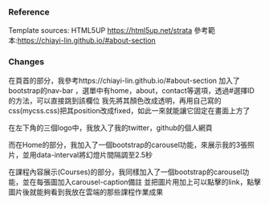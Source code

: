 ### Reference 
  Template sources: HTML5UP 
    https://html5up.net/strata
  參考範本:https://chiayi-lin.github.io/#about-section
### Changes
 在頁首的部分，我參考https://chiayi-lin.github.io/#about-section 加入了bootstrap的nav-bar
 ，選單中有home，about，contact等選項，透過#選擇ID的方法，可以直接跳到該欄位
 我先將其顏色改成透明，再用自己寫的css(mycss.css)把其position改成fixed，如此一來就能讓它固定在畫面上方了
 
 在左下角的三個logo中，我放入了我的twitter，github的個人網頁
 
而在Home的部分，我加入了一個bootstrap的carousel功能，來展示我的3張照片，並用data-interval將幻燈片間隔調至2.5秒
 
在課程內容展示(Courses)的部分，我同樣加入了一個bootstrap的carousel功能，並在每張圖加入carousel-caption備註
  並把圖片用<a>加上可以點擊的link，點擊圖片後就能夠看到我放在雲端的那些課程作業成果



